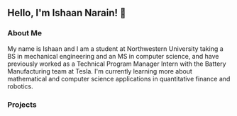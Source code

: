## Hello, I'm Ishaan Narain! 👋

### About Me
My name is Ishaan and I am a student at Northwestern University taking a BS in mechanical engineering and an MS in computer science, and have previously worked as a Technical Program Manager Intern with the Battery Manufacturing team at Tesla. I'm currently learning more about mathematical and computer science applications in quantitative finance and robotics.

### Projects

